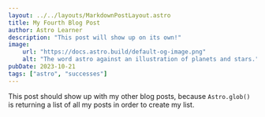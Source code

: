 ```yaml
---
layout: ../../layouts/MarkdownPostLayout.astro
title: My Fourth Blog Post
author: Astro Learner
description: "This post will show up on its own!"
image:
    url: "https://docs.astro.build/default-og-image.png"
    alt: "The word astro against an illustration of planets and stars."
pubDate: 2023-10-21
tags: ["astro", "successes"]
---
```

This post should show up with my other blog posts, because `Astro.glob()` is returning a list of all my posts in order to create my list.